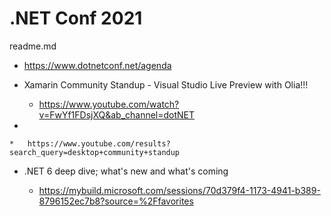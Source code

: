 # .NET Conf 2021

readme.md

*   https://www.dotnetconf.net/agenda

*   Xamarin Community Standup - Visual Studio Live Preview with Olia!!!

    *   https://www.youtube.com/watch?v=FwYf1FDsjXQ&ab_channel=dotNET

*   

    *   https://www.youtube.com/results?search_query=desktop+community+standup

*   .NET 6 deep dive; what's new and what's coming

    *   https://mybuild.microsoft.com/sessions/70d379f4-1173-4941-b389-8796152ec7b8?source=%2Ffavorites